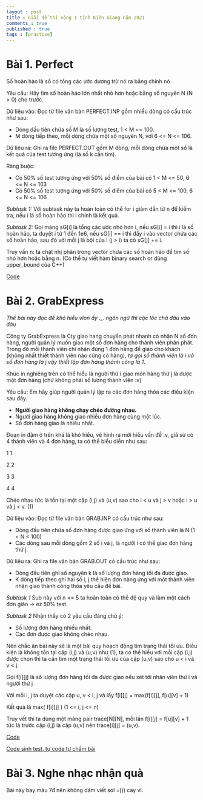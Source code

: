 ```yaml
---
layout : post
title : Giải đề thi vòng 1 tỉnh Kiên Giang năm 2021
comments : true
published : true
tags : [practise]
---
```


# Bài 1. Perfect

Số hoàn hảo là số có tổng các ước dương trừ nó ra bằng chính nó.

Yêu cầu: Hãy tìm số hoàn hảo lớn nhất nhỏ hơn hoặc bằng số nguyên N (N > 0) cho trước.

Dữ liệu vào: Đọc từ file văn bản PERFECT.INP gồm nhiều dòng có cấu trúc như sau:

-	Dòng đầu tiên chứa số M là số lượng test, 1 < M <= 100.
-	M dòng tiếp theo, mỗi dòng chứa một số nguyên N, với 6 <= N <= 106.

Dữ liệu ra: Ghi ra file PERFECT.OUT gồm M dòng, mỗi dòng chứa một số là kết quả của test tương ứng (là số k cần tìm).

Ràng buộc: 

-	Có 50% số test tương ứng với 50% số điểm của bài có 1 < M <= 50, 6 <= N <= 103
-	Có 50% số test tương ứng với 50% số điểm của bài có 5 < M <= 100, 6 <= N <= 106

*Subtask 1:* Với subtask này ta hoàn toàn có thể for i giảm dần từ n để kiểm tra, nếu i là số hoàn hảo thì i chính là kết quả.

*Subtask 2:* Gọi mảng sG[i] là tổng các ước nhỏ hơn i, nếu sG[i] = i thì i là số hoàn hảo, ta duyệt i từ 1 đến 1e6, nếu sG[i] == i thì đẩy i vào vector chứa các số hoàn hảo, sau đó với mỗi j là bội của i (j > i) ta có sG[j] += i.

Truy vấn n: ta chặt nhị phân trong vector chứa các số hoàn hảo để tìm số nhỏ hơn hoặc bằng n. (Có thể tự viết hàm binary search or dùng upper_bound của C++)

[Code](https://pastebin.com/NVH8TyFG)

# Bài 2. GrabExpress

*Thề bài này đọc đề khó hiểu vlon ấy ._. ngôn ngữ thì cộc lốc chả đâu vào đâu*

Công ty GrabExpress là Cty giao hang chuyển phát nhanh có nhận N số đơn hàng, người quản lý muốn giao một số đơn hàng cho thành viên phân phát. Trong đó mỗi thành viên chỉ nhận đúng 1 đơn hàng để giao cho khách (không nhất thiết thành viên nào cũng có hàng), *ta gọi số thành viên là i và số đơn hàng là j vậy thiết lập đơn hàng thành công là 1*.

Khúc in nghiêng trên có thể hiểu là người thứ i giao món hàng thứ j là được một đơn hàng (chứ không phải số lượng thành viên :v)

Yêu cầu: Em hãy giúp người quản lý lập ra các đơn hàng thỏa các điều kiện sau đây.

-	**Người giao hàng không chạy chéo đường nhau.**
-	Người giao hàng không giao nhiều đơn hàng cùng một lúc.
-	Số đơn hàng giao là nhiều nhất.

Đoạn in đậm ở trên khá là khó hiểu, vẽ hình ra mới hiểu vấn đề :v, giả sử có 4 thành viên và 4 đơn hàng, ta có thể biểu diễn như sau:

1    1

2    2

3    3

4    4

Chéo nhau tức là tồn tại một cặp (i,j) và (u,v) sao cho i < u và j > v hoặc i > u và j < v. (1)

Dữ liệu vào: Đọc từ file văn bản GRAB.INP có cấu trúc như sau:

-	Dòng đầu tiên chứa số đơn hàng được giao ứng với số thành viên là N (1 < N < 100)
-	Các dòng sau mỗi dòng gồm 2 số i và j, là người i có thể giao đơn hàng thứ j.

Dữ liệu ra: Ghi ra file văn bản GRAB.OUT có cấu trúc như sau:

-	Dòng đầu tiên ghi số nguyên k là số lượng đơn hàng tối đa được giao.
-	K dòng tiếp theo ghi hai số i, j thể hiện đơn hàng ứng với một thành viên nhận giao thành công thỏa yêu cầu đề bài.

*Subtask 1* Sub này với n <= 5 ta hoàn toàn có thể đệ quy và làm một cách đơn giản -> ez 50% test.

*Subtask 2* Nhận thấy có 2 yêu cầu đáng chú ý:

- Số lượng đơn hàng nhiều nhất.
- Các đơn được giao không chéo nhau.

Nên chắc ăn bài này sẽ là một bài quy hoạch động tìm trạng thái tối ưu. Điều kiện là không tồn tại cặp (i,j) và (u,v) như (1), ta có thể hiểu với mỗi cặp (i,j) được chọn thì ta cần tìm một trạng thái tối ưu của cặp (u,v) sao cho u < i và v < j.

Gọi f[i][j] là số lượng đơn hàng tối đa được giao nếu xét tới nhân viên thứ i và người thứ j

Với mỗi i, j ta duyệt các cặp u, v < i, j và lấy f[i][j] = max(f[i][j], f[u][v] + 1)

Kết quả là max( f[i][j] ) (1 <= i, j <= n)

Truy vết thì ta dùng một mảng pair trace[N][N], mỗi lần f[i][j] = f[u][v] + 1 tức là trước cặp (i,j) là cặp (u,v) nên trace[i][j] = (u,v).

[Code](https://pastebin.com/UXNb5mne)

[Code sinh test, tự code tự chấm bài](https://pastebin.com/zyhJvsXc)

# Bài 3. Nghe nhạc nhận quà

Bài này bay màu 7đ nên không dám viết sol =))) cay vl.
